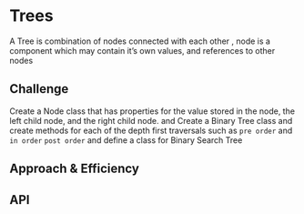 # Trees
<!-- Short summary or background information -->
A Tree is combination of nodes connected with each other ,  node is a component which may contain it’s own values, and references to other nodes

## Challenge
<!-- Description of the challenge -->
Create a Node class that has properties for the value stored in the node, the left child node, and the right child node. and Create a Binary Tree class and create methods for each of the depth first traversals such as `pre order` and `in order` `post order`  and define a class for Binary Search Tree

## Approach & Efficiency
<!-- What approach did you take? Why? What is the Big O space/time for this approach? -->


## API
<!-- Description of each method publicly available in each of your trees -->
